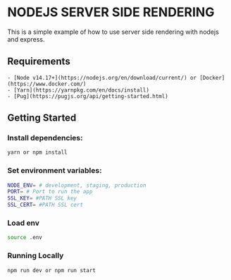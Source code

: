 # NODEJS SERVER SIDE RENDERING

This is a simple example of how to use server side rendering with nodejs and express.

## Requirements
````
- [Node v14.17+](https://nodejs.org/en/download/current/) or [Docker](https://www.docker.com/)
- [Yarn](https://yarnpkg.com/en/docs/install)
- [Pug](https://pugjs.org/api/getting-started.html)
````

## Getting Started

### Install dependencies:

```bash
yarn or npm install
```

### Set environment variables:

```bash
NODE_ENV= # development, staging, production
PORT= # Port to run the app
SSL_KEY= #PATH SSL key
SSL_CERT= #PATH SSL cert
```

### Load env

  ```bash
  source .env
  ```
### Running Locally
```bash
npm run dev or npm run start
```
